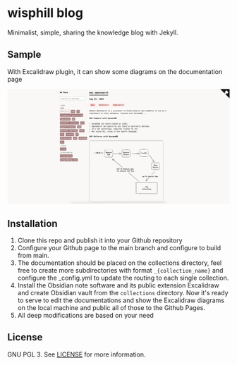 # wisphill blog

Minimalist, simple, sharing the knowledge blog with Jekyll.

## Sample

With Excalidraw plugin, it can show some diagrams on the documentation page

![Markdown](https://raw.githubusercontent.com/wisphill/wisphill.github.io/refs/heads/main/images/sample.png)

## Installation

1. Clone this repo and publish it into your Github repository
2. Configure your Github page to the main branch and configure to build from main.
3. The documentation should be placed on the collections directory, feel free to create more subdirectories with format `_{collection_name}` and configure the _config.yml to update the routing to each single collection.
4. Install the Obsidian note software and its public extension Excalidraw and create Obsidian vault from the `collections` directory. Now it's ready to serve to edit the documentations and show the Excalidraw diagrams on the local machine and public all of those to the Github Pages.
5. All deep modifications are based on your need

## License

GNU PGL 3. See [LICENSE](https://github.com/wemake-services/jekyll-theme-hackcss/blob/3cbe97b71a56a19eba386dd928e125b71e50c71e/LICENSE) for more information.
